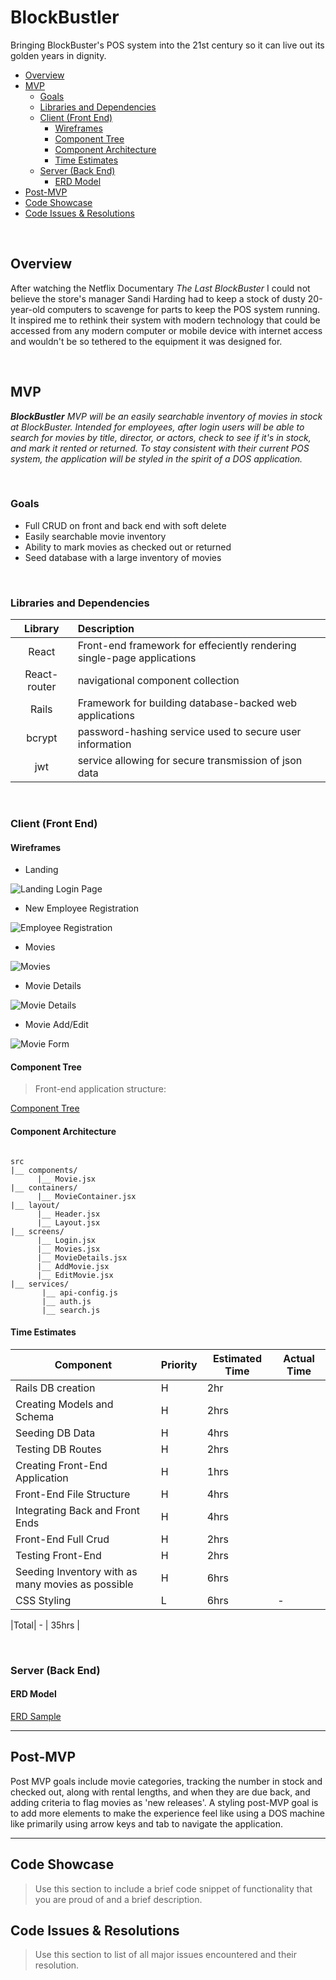 # BlockBustler

Bringing BlockBuster's POS system into the 21st century so it can live out its golden years in dignity.

- [Overview](#overview)
- [MVP](#mvp)
  - [Goals](#goals)
  - [Libraries and Dependencies](#libraries-and-dependencies)
  - [Client (Front End)](#client-front-end)
    - [Wireframes](#wireframes)
    - [Component Tree](#component-tree)
    - [Component Architecture](#component-architecture)
    - [Time Estimates](#time-estimates)
  - [Server (Back End)](#server-back-end)
    - [ERD Model](#erd-model)
- [Post-MVP](#post-mvp)
- [Code Showcase](#code-showcase)
- [Code Issues & Resolutions](#code-issues--resolutions)

<br>

## Overview

After watching the Netflix Documentary _The Last BlockBuster_ I could not believe the store's manager Sandi Harding had to keep a stock of dusty 20-year-old computers to scavenge for parts to keep the POS system running. It inspired me to rethink their system with modern technology that could be accessed from any modern computer or mobile device with internet access and wouldn't be so tethered to the equipment it was designed for.


<br>

## MVP

_**BlockBustler** MVP will be an easily searchable inventory of movies in stock at BlockBuster. Intended for employees, after login users will be able to search for movies by title, director, or actors, check to see if it's in stock, and mark it rented or returned. To stay consistent with their current POS system, the application will be styled in the spirit of a DOS application._

<br>

### Goals

- Full CRUD on front and back end with soft delete
- Easily searchable movie inventory
- Ability to mark movies as checked out or returned
- Seed database with a large inventory of movies

<br>

### Libraries and Dependencies

|     Library      | Description                                |
| :--------------: | :----------------------------------------- |
|      React       | Front-end framework for effeciently rendering single-page applications|
|      React-router       | navigational component collection |
|   Rails  | Framework for building database-backed web applications |
| bcrypt | password-hashing service used to secure user information |
|     jwt      | service allowing for secure transmission of json data |

<br>

### Client (Front End)

#### Wireframes

- Landing

![Landing Login Page](https://i.imgur.com/yjCcnE1.png)

- New Employee Registration

![Employee Registration](https://i.imgur.com/xpVnOwi.png)


- Movies

![Movies](https://i.imgur.com/zhOUpag.png)


- Movie Details

![Movie Details](https://i.imgur.com/cqueNZo.png)


- Movie Add/Edit

![Movie Form](https://i.imgur.com/PWztJ2G.png)



#### Component Tree

>Front-end application structure:

[Component Tree](https://i.imgur.com/H6ShInP.png)

#### Component Architecture

``` structure

src
|__ components/
      |__ Movie.jsx
|__ containers/
      |__ MovieContainer.jsx
|__ layout/
      |__ Header.jsx
      |__ Layout.jsx
|__ screens/
      |__ Login.jsx
      |__ Movies.jsx
      |__ MovieDetails.jsx
      |__ AddMovie.jsx
      |__ EditMovie.jsx
|__ services/
       |__ api-config.js
       |__ auth.js
       |__ search.js

```

#### Time Estimates

| Component | Priority | Estimated Time | Actual Time |
|---|---|---|---|
| Rails DB creation |   H   | 2hr |   |
| Creating Models and Schema |    H  | 2hrs | 
| Seeding DB Data | H | 4hrs |
| Testing DB Routes | H | 2hrs | 
| Creating Front-End Application | H | 1hrs | 
| Front-End File Structure | H | 4hrs |	
| Integrating Back and Front Ends | H | 4hrs | 
| Front-End Full Crud | H | 2hrs |
| Testing Front-End | H | 2hrs |
| Seeding Inventory with as many movies as possible | H | 6hrs |
| CSS Styling | L | 6hrs | -

|Total|	- | 35hrs |

<br>

### Server (Back End)

#### ERD Model

[ERD Sample](https://i.imgur.com/0ukANAF.png)
<br>

***

## Post-MVP

Post MVP goals include movie categories, tracking the number in stock and checked out, along with rental lengths, and when they are due back, and adding criteria to flag movies as 'new releases'. A styling post-MVP goal is to add more elements to make the experience feel like using a DOS machine like primarily using arrow keys and tab to navigate the application.

***

## Code Showcase

> Use this section to include a brief code snippet of functionality that you are proud of and a brief description.

## Code Issues & Resolutions

> Use this section to list of all major issues encountered and their resolution.
